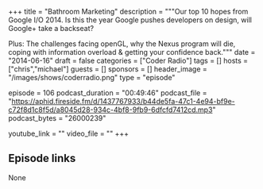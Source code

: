 +++
title = "Bathroom Marketing"
description = """Our top 10 hopes from Google I/O 2014. Is this the year Google pushes developers on design, will Google+ take a backseat?

Plus: The challenges facing openGL, why the Nexus program will die, coping with information overload & getting your confidence back."""
date = "2014-06-16"
draft = false
categories = ["Coder Radio"]
tags = []
hosts = ["chris","michael"]
guests = []
sponsors = []
header_image = "/images/shows/coderradio.png"
type = "episode"

episode = 106
podcast_duration = "00:49:46"
podcast_file = "https://aphid.fireside.fm/d/1437767933/b44de5fa-47c1-4e94-bf9e-c72f8d1c8f5d/a8045d28-934c-4bf8-9fb9-6dfcfd7412cd.mp3"
podcast_bytes = "26000239"

youtube_link = ""
video_file = ""
+++

## Episode links

None

